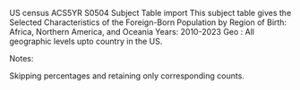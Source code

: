 US census ACS5YR S0504 Subject Table import
This subject table gives the Selected Characteristics of the Foreign-Born Population by Region of Birth: Africa, Northern America, and Oceania
Years: 2010-2023 Geo : All geographic levels upto country in the US.

Notes:

Skipping percentages and retaining only corresponding counts.

